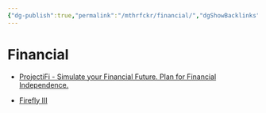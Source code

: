 ```yaml
---
{"dg-publish":true,"permalink":"/mthrfckr/financial/","dgShowBacklinks":true,"dgShowLocalGraph":true}
---
```


# Financial

- [ProjectiFi - Simulate your Financial Future. Plan for Financial Independence.](https://projectifi.io/)

- [Firefly III](https://www.firefly-iii.org/)